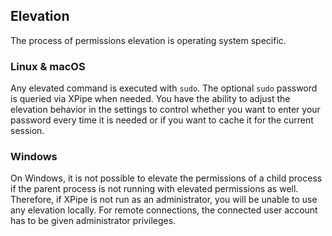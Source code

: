 ## Elevation

The process of permissions elevation is operating system specific.

### Linux & macOS

Any elevated command is executed with `sudo`. The optional `sudo` password is queried via XPipe when needed. You have the ability to adjust the elevation behavior in the settings to control whether you want to enter your password every time it is needed or if you want to cache it for the current session.

### Windows

On Windows, it is not possible to elevate the permissions of a child process if the parent process is not running with elevated permissions as well. Therefore, if XPipe is not run as an administrator, you will be unable to use any elevation locally. For remote connections, the connected user account has to be given administrator privileges.
